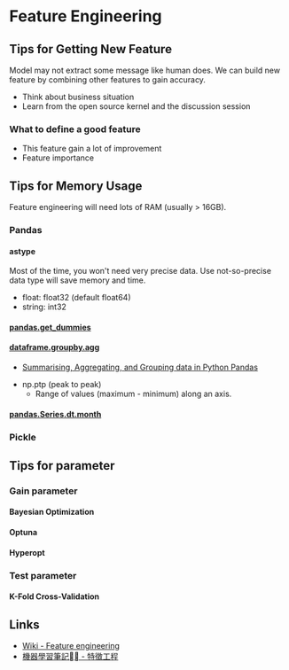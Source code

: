 # Feature Engineering

## Tips for Getting New Feature

Model may not extract some message like human does. We can build new feature by combining other features to gain accuracy.

* Think about business situation
* Learn from the open source kernel and the discussion session

### What to define a good feature

* This feature gain a lot of improvement
* Feature importance

## Tips for Memory Usage

Feature engineering will need lots of RAM (usually > 16GB).

### Pandas

#### astype

Most of the time, you won't need very precise data. Use not-so-precise data type will save memory and time.

* float: float32 (default float64)
* string: int32

#### [pandas.get_dummies](https://pandas.pydata.org/pandas-docs/stable/reference/api/pandas.get_dummies.html)

#### [dataframe.groupby.agg](https://pandas.pydata.org/pandas-docs/version/0.22/generated/pandas.core.groupby.DataFrameGroupBy.agg.html)

* [Summarising, Aggregating, and Grouping data in Python Pandas](https://www.shanelynn.ie/summarising-aggregation-and-grouping-data-in-python-pandas/)

- np.ptp (peak to peak)
  - Range of values (maximum - minimum) along an axis.

#### [pandas.Series.dt.month](https://pandas.pydata.org/pandas-docs/stable/reference/api/pandas.Series.dt.month.html)

### Pickle

## Tips for parameter

### Gain parameter

#### Bayesian Optimization

#### Optuna

#### Hyperopt

### Test parameter

#### K-Fold Cross-Validation

## Links

* [Wiki - Feature engineering](https://en.wikipedia.org/wiki/Feature_engineering)
* [機器學習筆記 - 特徵工程](https://feisky.xyz/machine-learning/basic/feature-engineering.html)

